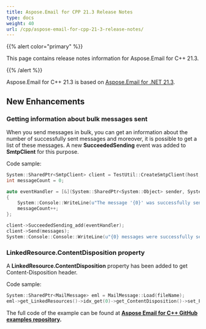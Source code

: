 ```yaml
---
title: Aspose.Email for CPP 21.3 Release Notes
type: docs
weight: 40
url: /cpp/aspose-email-for-cpp-21-3-release-notes/
---
```


{{% alert color="primary" %}} 

This page contains release notes information for Aspose.Email for C++ 21.3.

{{% /alert %}} 

Aspose.Email for C++ 21.3 is based on [Aspose.Email for .NET 21.3](https://docs.aspose.com/email/net/aspose-email-for-net-21-3-release-notes/).

## **New Enhancements**

### **Getting information about bulk messages sent**
When you send messages in bulk, you can get an information about the number of successfully sent messages and moreover, it is possible to get a list of these messages. 
A new **SucceededSending** event was added to **SmtpClient** for this purpose.

Code sample:
```cpp
System::SharedPtr<SmtpClient> client = TestUtil::CreateSmtpClient(host, SecurityOptions::Auto);
int messageCount = 0;

auto eventHandler = [&](System::SharedPtr<System::Object> sender, System::SharedPtr<MailMessageEventArgs> evntArgs) -> void
{
    System::Console::WriteLine(u"The message '{0}' was successfully sent.", evntArgs->get_Message()->get_Subject());
    messageCount++;
};

client->SucceededSending_add(eventHandler);
client->Send(messages);
System::Console::Console::WriteLine(u"{0} messages were successfully sent.", messageCount);
```
### **LinkedResource.ContentDisposition property**

A **LinkedResource.ContentDisposition** property has been added to get Content-Disposition header.

Code sample:

```cpp
System::SharedPtr<MailMessage> eml = MailMessage::Load(fileName);
eml->get_LinkedResources()->idx_get(0)->get_ContentDisposition()->set_FileName(u"changed.png");
```

The full code of the example can be found at **[Aspose Email for C++ GitHub examples repository](https://github.com/aspose-email/Aspose.Email-for-C).**
